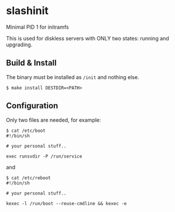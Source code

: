 # slashinit
Minimal PID 1 for initramfs

This is used for diskless servers with ONLY two states: running and upgrading.

## Build & Install

The binary must be installed as `/init` and nothing else.

    $ make install DESTDIR=<PATH>

## Configuration

Only two files are needed, for example:

    $ cat /etc/boot
    #!/bin/sh

    # your personal stuff..

    exec runsvdir -P /run/service

and

    $ cat /etc/reboot
    #!/bin/sh

    # your personal stuff..

    kexec -l /run/boot --reuse-cmdline && kexec -e
